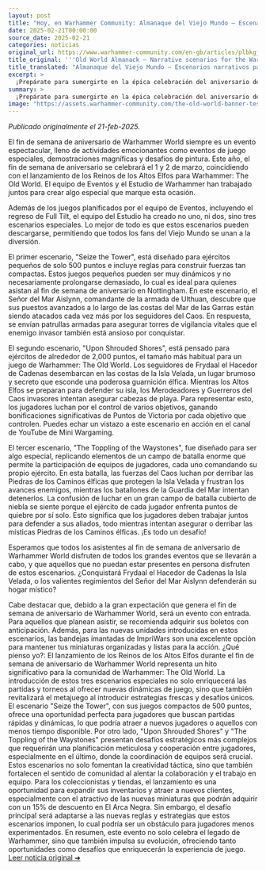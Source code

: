 ```yaml
---
layout: post
title: "Hoy, en Warhammer Community: Almanaque del Viejo Mundo – Escenarios narrativos para el aniversario del Mundo de Warhammer - Comunidad Warhammer"
date: 2025-02-21T00:00:00
source_date: 2025-02-21
categories: noticias
original_url: https://www.warhammer-community.com/en-gb/articles/plbkgjgd/old-world-almanack-narrative-scenarios-for-the-warhammer-world-anniversary/
title_original: '''Old World Almanack – Narrative scenarios for the Warhammer World Anniversary - Warhammer Community'''
title_translated: "Almanaque del Viejo Mundo – Escenarios narrativos para el aniversario del Mundo de Warhammer - Comunidad Warhammer"
excerpt: >
  ¡Prepárate para sumergirte en la épica celebración del aniversario del Mundo de Warhammer! Este 1 y 2 de marzo, el evento promete ser inolvidable con el lanzamiento de los Reinos de los Altos Elfos para Warhammer: The Old World. Los equipos de Eventos y del Estudio de Warhammer han creado tres escenarios especiales que no solo se jugarán en el evento, sino que también estarán disponibles para descargar. Desde batallas en pequeñas torres hasta enfrentamientos masivos en la Isla Oculta, estos escenarios ofrecen a los jugadores la oportunidad de vivir intensas narrativas y desafíos estratégicos. ¡No te pierdas la oportunidad de ser parte de esta celebración épica, ya sea en persona o desde casa!
summary: >
  ¡Prepárate para sumergirte en la épica celebración del aniversario del Mundo de Warhammer! Este 1 y 2 de marzo, el evento promete ser inolvidable con el lanzamiento de los Reinos de los Altos Elfos para Warhammer: The Old World. Los equipos de Eventos y del Estudio de Warhammer han creado tres escenarios especiales que no solo se jugarán en el evento, sino que también estarán disponibles para descargar. Desde batallas en pequeñas torres hasta enfrentamientos masivos en la Isla Oculta, estos escenarios ofrecen a los jugadores la oportunidad de vivir intensas narrativas y desafíos estratégicos. ¡No te pierdas la oportunidad de ser parte de esta celebración épica, ya sea en persona o desde casa!
image: "https://assets.warhammer-community.com/the-old-world-banner-test.jpg"
---
```


*Publicado originalmente el 21-feb-2025.*

El fin de semana de aniversario de Warhammer World siempre es un evento espectacular, lleno de actividades emocionantes como eventos de juego especiales, demostraciones magníficas y desafíos de pintura. Este año, el fin de semana de aniversario se celebrará el 1 y 2 de marzo, coincidiendo con el lanzamiento de los Reinos de los Altos Elfos para Warhammer: The Old World. El equipo de Eventos y el Estudio de Warhammer han trabajado juntos para crear algo especial que marque esta ocasión.

Además de los juegos planificados por el equipo de Eventos, incluyendo el regreso de Full Tilt, el equipo del Estudio ha creado no uno, ni dos, sino tres escenarios especiales. Lo mejor de todo es que estos escenarios pueden descargarse, permitiendo que todos los fans del Viejo Mundo se unan a la diversión.

El primer escenario, "Seize the Tower", está diseñado para ejércitos pequeños de solo 500 puntos e incluye reglas para construir fuerzas tan compactas. Estos juegos pequeños pueden ser muy dinámicos y no necesariamente prolongarse demasiado, lo cual es ideal para quienes asistan al fin de semana de aniversario en Nottingham. En este escenario, el Señor del Mar Aislynn, comandante de la armada de Ulthuan, descubre que sus puestos avanzados a lo largo de las costas del Mar de las Garras están siendo atacados cada vez más por los seguidores del Caos. En respuesta, se envían patrullas armadas para asegurar torres de vigilancia vitales que el enemigo invasor también está ansioso por conquistar.

El segundo escenario, "Upon Shrouded Shores", está pensado para ejércitos de alrededor de 2,000 puntos, el tamaño más habitual para un juego de Warhammer: The Old World. Los seguidores de Frydaal el Hacedor de Cadenas desembarcan en las costas de la Isla Velada, un lugar brumoso y secreto que esconde una poderosa guarnición élfica. Mientras los Altos Elfos se preparan para defender su isla, los Merodeadores y Guerreros del Caos invasores intentan asegurar cabezas de playa. Para representar esto, los jugadores luchan por el control de varios objetivos, ganando bonificaciones significativas de Puntos de Victoria por cada objetivo que controlen. Puedes echar un vistazo a este escenario en acción en el canal de YouTube de Mini Wargaming.

El tercer escenario, "The Toppling of the Waystones", fue diseñado para ser algo especial, replicando elementos de un campo de batalla enorme que permite la participación de equipos de jugadores, cada uno comandando su propio ejército. En esta batalla, las fuerzas del Caos luchan por derribar las Piedras de los Caminos élficas que protegen la Isla Velada y frustran los avances enemigos, mientras los batallones de la Guardia del Mar intentan detenerlos. La confusión de luchar en un gran campo de batalla cubierto de niebla se siente porque el ejército de cada jugador enfrenta puntos de quiebre por sí solo. Esto significa que los jugadores deben trabajar juntos para defender a sus aliados, todo mientras intentan asegurar o derribar las místicas Piedras de los Caminos élficas. ¡Es todo un desafío!

Esperamos que todos los asistentes al fin de semana de aniversario de Warhammer World disfruten de todos los grandes eventos que se llevarán a cabo, y que aquellos que no puedan estar presentes en persona disfruten de estos escenarios. ¿Conquistará Frydaal el Hacedor de Cadenas la Isla Velada, o los valientes regimientos del Señor del Mar Aislynn defenderán su hogar místico?

Cabe destacar que, debido a la gran expectación que genera el fin de semana de aniversario de Warhammer World, será un evento con entrada. Para aquellos que planean asistir, se recomienda adquirir sus boletos con anticipación. Además, para las nuevas unidades introducidas en estos escenarios, las bandejas imantadas de ImpriWars son una excelente opción para mantener tus miniaturas organizadas y listas para la acción.
¿Qué pienso yo?: El lanzamiento de los Reinos de los Altos Elfos durante el fin de semana de aniversario de Warhammer World representa un hito significativo para la comunidad de Warhammer: The Old World. La introducción de estos tres escenarios especiales no solo enriquecerá las partidas y torneos al ofrecer nuevas dinámicas de juego, sino que también revitalizará el metajuego al introducir estrategias frescas y desafíos únicos. El escenario "Seize the Tower", con sus juegos compactos de 500 puntos, ofrece una oportunidad perfecta para jugadores que buscan partidas rápidas y dinámicas, lo que podría atraer a nuevos jugadores o aquellos con menos tiempo disponible. Por otro lado, "Upon Shrouded Shores" y "The Toppling of the Waystones" presentan desafíos estratégicos más complejos que requerirán una planificación meticulosa y cooperación entre jugadores, especialmente en el último, donde la coordinación de equipos será crucial. Estos escenarios no solo fomentan la creatividad táctica, sino que también fortalecen el sentido de comunidad al alentar la colaboración y el trabajo en equipo. Para los coleccionistas y tiendas, el lanzamiento es una oportunidad para expandir sus inventarios y atraer a nuevos clientes, especialmente con el atractivo de las nuevas miniaturas que podrán adquirir con un 15% de descuento en El Arca Negra. Sin embargo, el desafío principal será adaptarse a las nuevas reglas y estrategias que estos escenarios imponen, lo cual podría ser un obstáculo para jugadores menos experimentados. En resumen, este evento no solo celebra el legado de Warhammer, sino que también impulsa su evolución, ofreciendo tanto oportunidades como desafíos que enriquecerán la experiencia de juego.
[Leer noticia original ➜](https://www.warhammer-community.com/en-gb/articles/plbkgjgd/old-world-almanack-narrative-scenarios-for-the-warhammer-world-anniversary/)
